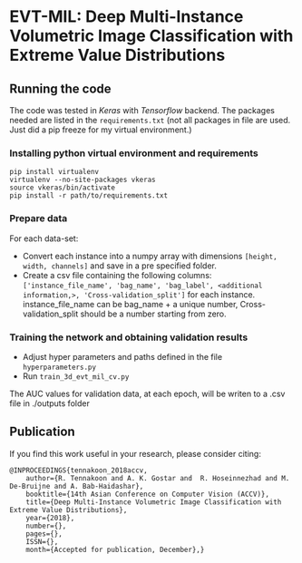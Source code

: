 # EVT-MIL: Deep Multi-Instance Volumetric Image Classification with Extreme Value Distributions

## Running the code
The code was tested in _Keras_ with _Tensorflow_ backend. 
The packages needed are listed in the `requirements.txt` (not all packages in file are used. Just did a pip freeze for my virtual environment.)

### Installing python virtual environment and requirements
 ```
 pip install virtualenv
 virtualenv --no-site-packages vkeras
 source vkeras/bin/activate
 pip install -r path/to/requirements.txt

 ```


### Prepare data
For each data-set:

- Convert each instance into a numpy array with dimensions `[height, width, channels]` and save in a pre specified folder.
- Create a csv file containing the following columns: `['instance_file_name', 'bag_name', 'bag_label', <additional information,>, 'Cross-validation_split']` for each instance. instance_file_name can be bag_name + a unique number,  Cross-validation_split should be a number starting from zero.


### Training the network and obtaining validation results
- Adjust hyper parameters and paths defined in the file `hyperparameters.py`
- Run `train_3d_evt_mil_cv.py`

The AUC values for validation data, at each epoch, will be writen to a .csv file in ./outputs folder 


## Publication

If you find this work useful in your research, please consider citing:

    @INPROCEEDINGS{tennakoon_2018accv, 
		author={R. Tennakoon and A. K. Gostar and  R. Hoseinnezhad and M. De-Bruijne and A. Bab-Haidashar}, 
		booktitle={14th Asian Conference on Computer Vision (ACCV)}, 
		title={Deep Multi-Instance Volumetric Image Classification with Extreme Value Distributions}, 
		year={2018}, 
		number={}, 
		pages={}, 
		ISSN={}, 
		month={Accepted for publication, December},}
    
